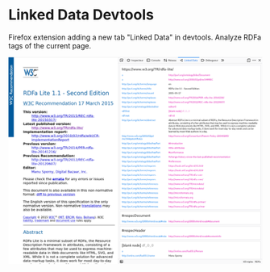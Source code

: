 # Linked Data Devtools

Firefox extension adding a new tab "Linked Data" in devtools.
Analyze RDFa tags of the current page.

![](screenshot.png)
